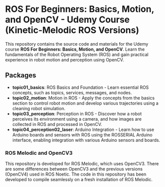 # ROS For Beginners: Basics, Motion, and OpenCV - Udemy Course (Kinetic-Melodic ROS Versions)

This repository contains the source code and materials for the Udemy course **ROS For Beginners: Basics, Motion, and OpenCV**. Learn the fundamentals of the Robot Operating System (ROS) and gain practical experience in robot motion and perception using OpenCV.


## Packages

- **topic01_basics**: ROS Basics and Foundation - Learn essential ROS concepts, such as topics, services, messages, and nodes.
- **topic02_motion**: Motion in ROS - Apply the concepts from the basics section to control robot motion and develop various trajectories using a cleaning robot simulation.
- **topic03_perception**: Perception in ROS - Discover how a robot perceives its environment using a camera, and how images are collected in ROS and processed in OpenCV.
- **topic04_perception02_laser**: Arduino Integration - Learn how to use Arduino boards and sensors with ROS using the ROSSERIAL Arduino interface, enabling integration with various Arduino sensors and boards.

### ROS Melodic and OpenCV3

This repository is developed for ROS Melodic, which uses OpenCV3. There are some differences between OpenCV3 and the previous versions (OpenCV4) used in ROS Noetic. The code in this repository has been developed to compile seamlessly on a fresh installation of ROS Melodic.

